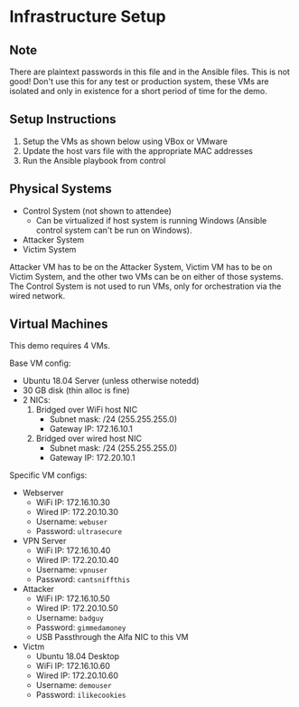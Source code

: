 # Infrastructure Setup

## Note
There are plaintext passwords in this file and in the Ansible files. This is not good! Don't use this for any test or production system, these VMs are isolated and only in existence for a short period of time for the demo.

## Setup Instructions
1. Setup the VMs as shown below using VBox or VMware
2. Update the host vars file with the appropriate MAC addresses
3. Run the Ansible playbook from control

## Physical Systems
 - Control System (not shown to attendee)
   - Can be virtualized if host system is running Windows (Ansible control system can't be run on Windows).
 - Attacker System
 - Victim System

Attacker VM has to be on the Attacker System, Victim VM has to be on Victim System, and the other two VMs can be on either of those systems. The Control System is not used to run VMs, only for orchestration via the wired network.

## Virtual Machines
This demo requires 4 VMs.

Base VM config:
 - Ubuntu 18.04 Server (unless otherwise notedd)
 - 30 GB disk (thin alloc is fine)
 - 2 NICs:
   1. Bridged over WiFi host NIC
      - Subnet mask: /24 (255.255.255.0)
      - Gateway IP: 172.16.10.1
   2. Bridged over wired host NIC
      - Subnet mask: /24 (255.255.255.0)
      - Gateway IP: 172.20.10.1

Specific VM configs:
 - Webserver
   - WiFi IP: 172.16.10.30
   - Wired IP: 172.20.10.30
   - Username: `webuser`
   - Password: `ultrasecure`
 - VPN Server
   - WiFi IP: 172.16.10.40
   - Wired IP: 172.20.10.40
   - Username: `vpnuser`
   - Password: `cantsniffthis`
 - Attacker
   - WiFi IP: 172.16.10.50
   - Wired IP: 172.20.10.50
   - Username: `badguy`
   - Password: `gimmedamoney`
   - USB Passthrough the Alfa NIC to this VM
 - Victm
   - Ubuntu 18.04 Desktop
   - WiFi IP: 172.16.10.60
   - Wired IP: 172.20.10.60
   - Username: `demouser`
   - Password: `ilikecookies`
